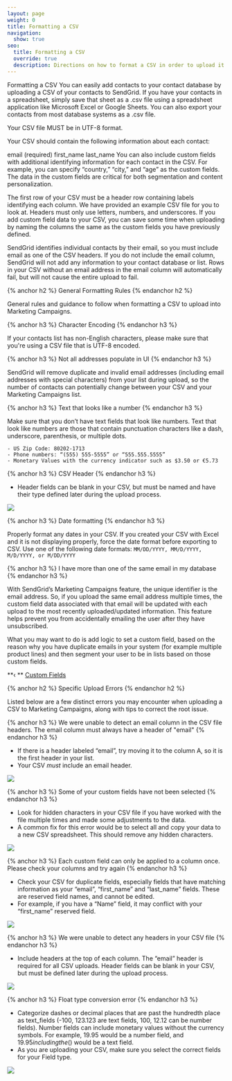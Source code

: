 ```yaml
---
layout: page
weight: 0
title: Formatting a CSV
navigation:
  show: true
seo:
  title: Formatting a CSV
  override: true
  description: Directions on how to format a CSV in order to upload it to Marketing Campaigns. 
---
```


Formatting a CSV
You can easily add contacts to your contact database by uploading a CSV of your contacts to SendGrid. If you have your contacts in a spreadsheet, simply save that sheet as a .csv file using a spreadsheet application like Microsoft Excel or Google Sheets. You can also export your contacts from most database systems as a .csv file.

Your CSV file MUST be in UTF-8 format.

Your CSV should contain the following information about each contact:

email (required)
first_name
last_name
You can also include custom fields with additional identifying information for each contact in the CSV. For example, you can specify “country,” “city,” and “age” as the custom fields. The data in the custom fields are critical for both segmentation and content personalization.

The first row of your CSV must be a header row containing labels identifying each column. We have provided an example CSV file for you to look at. Headers must only use letters, numbers, and underscores. If you add custom field data to your CSV, you can save some time when uploading by naming the columns the same as the custom fields you have previously defined.

SendGrid identifies individual contacts by their email, so you must include email as one of the CSV headers. If you do not include the email column, SendGrid will not add any information to your contact database or list. Rows in your CSV without an email address in the email column will automatically fail, but will not cause the entire upload to fail.



{% anchor h2 %} General Formatting Rules {% endanchor h2 %}

General rules and guidance to follow when formatting a CSV to upload into Marketing Campaigns.

{% anchor h3 %} Character Encoding {% endanchor h3 %}

If your contacts list has non-English characters, please make sure that you're using a CSV file that is UTF-8 encoded.


{% anchor h3 %} Not all addresses populate in UI {% endanchor h3 %}

SendGrid will remove duplicate and invalid email addresses (including email addresses with special characters) from your list during upload, so the number of contacts can potentially change between your CSV and your Marketing Campaigns list.


{% anchor h3 %} Text that looks like a number {% endanchor h3 %}

Make sure that you don’t have text fields that look like numbers. Text that look like numbers are those that contain punctuation characters like a dash, underscore, parenthesis, or multiple dots.

```
- US Zip Code: 80202-1713
- Phone numbers: “(555) 555-5555” or “555.555.5555”
- Monetary Values with the currency indicator such as $3.50 or €5.73
```
{% anchor h3 %} CSV Header {% endanchor h3 %}

- Header fields can be blank in your CSV, but must be named and have their type defined later during the upload process.

![]({{root_url}}/images/listupload_5.png)

{% anchor h3 %} Date formatting {% endanchor h3 %}

Properly format any dates in your CSV. If you created your CSV with Excel and it is not displaying properly, force the date format before exporting to CSV. Use one of the following date formats: `MM/DD/YYYY, MM/D/YYYY, M/D/YYYY, or M/DD/YYYY`

{% anchor h3 %} I have more than one of the same email in my database {% endanchor h3 %}

With SendGrid’s Marketing Campaigns feature, the unique identifier is the email address. So, if you upload the same email address multiple times, the custom field data associated with that email will be updated with each upload to the most recently uploaded/updated information. This feature helps prevent you from accidentally emailing the user after they have unsubscribed.

What you may want to do is add logic to set a custom field, based on the reason why you have duplicate emails in your system (for example multiple product lines) and then segment your user to be in lists based on those custom fields.

**‹ ** [Custom Fields](https://sendgrid.com/docs/User_Guide/Marketing_Campaigns/custom_fields.html)


{% anchor h2 %} Specific Upload Errors {% endanchor h2 %}

Listed below are a few distinct errors you may encounter when uploading a CSV to Marketing Campaigns, along with tips to correct the root issue. 

{% anchor h3 %} We were unable to detect an email column in the CSV file headers. The email column must always have a header of "email" {% endanchor h3 %}

- If there is a header labeled “email”, try moving it to the column A, so it is the first header in your list.
- Your CSV _must_ include an email header.

![]({{root_url}}/images/listupload_1.png)

{% anchor h3 %} Some of your custom fields have not been selected {% endanchor h3 %}

- Look for hidden characters in your CSV file if you have worked with the file multiple times and made some adjustments to the data.
- A common fix for this error would be to select all and copy your data to a new CSV spreadsheet. This should remove any hidden characters.

![]({{root_url}}/images/listupload_2.png)

{% anchor h3 %} Each custom field can only be applied to a column once. Please check your columns and try again {% endanchor h3 %}

- Check your CSV for duplicate fields, especially fields that have matching information as your “email”, “first_name” and “last_name” fields. These are reserved field names, and cannot be edited.
- For example, if you have a “Name” field, it may conflict with your “first_name” reserved field.

![]({{root_url}}/images/listupload_3.png)

{% anchor h3 %} We were unable to detect any headers in your CSV file {% endanchor h3 %}

- Include headers at the top of each column. The “email” header is required for all CSV uploads. Header fields can be blank in your CSV, but must be defined later during the upload process.

![]({{root_url}}/images/listupload_4.png)

{% anchor h3 %} Float type conversion error {% endanchor h3 %}

- Categorize dashes or decimal places that are past the hundredth place as text_fields (-100, 123.123 are text fields, 100, 12.12 can be number fields).
Number fields can include monetary values without the currency symbols. For example, 19.95 would be a number field, and $19.95 including the ($) would be a text field.
- As you are uploading your CSV, make sure you select the correct fields for your Field type.

![]({{root_url}}/images/listupload_table.png)